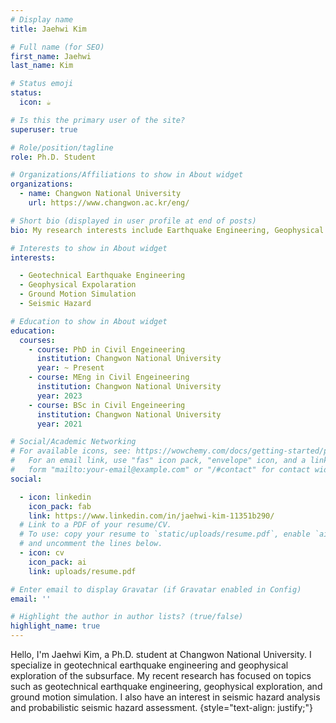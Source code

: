 ```yaml
---
# Display name
title: Jaehwi Kim

# Full name (for SEO)
first_name: Jaehwi
last_name: Kim

# Status emoji
status:
  icon: ☕️

# Is this the primary user of the site?
superuser: true

# Role/position/tagline
role: Ph.D. Student

# Organizations/Affiliations to show in About widget
organizations:
  - name: Changwon National University
    url: https://www.changwon.ac.kr/eng/

# Short bio (displayed in user profile at end of posts)
bio: My research interests include Earthquake Engineering, Geophysical Expolaration, Ground Motion Simulation, Seismic Hazard.

# Interests to show in About widget
interests:

  - Geotechnical Earthquake Engineering
  - Geophysical Expolaration
  - Ground Motion Simulation
  - Seismic Hazard

# Education to show in About widget
education:
  courses:
    - course: PhD in Civil Engeineering
      institution: Changwon National University
      year: ~ Present
    - course: MEng in Civil Engeineering
      institution: Changwon National University
      year: 2023
    - course: BSc in Civil Engeineering
      institution: Changwon National University
      year: 2021

# Social/Academic Networking
# For available icons, see: https://wowchemy.com/docs/getting-started/page-builder/#icons
#   For an email link, use "fas" icon pack, "envelope" icon, and a link in the
#   form "mailto:your-email@example.com" or "/#contact" for contact widget.
social:

  - icon: linkedin
    icon_pack: fab
    link: https://www.linkedin.com/in/jaehwi-kim-11351b290/
  # Link to a PDF of your resume/CV.
  # To use: copy your resume to `static/uploads/resume.pdf`, enable `ai` icons in `params.yaml`,
  # and uncomment the lines below.
  - icon: cv
    icon_pack: ai
    link: uploads/resume.pdf

# Enter email to display Gravatar (if Gravatar enabled in Config)
email: ''

# Highlight the author in author lists? (true/false)
highlight_name: true
---
```


Hello, I'm Jaehwi Kim, a Ph.D. student at Changwon National University. I specialize in geotechnical earthquake engineering and geophysical exploration of the subsurface. My recent research has focused on topics such as geotechnical earthquake engineering, geophysical exploration, and ground motion simulation. I also have an interest in seismic hazard analysis and probabilistic seismic hazard assessment.
{style="text-align: justify;"}
